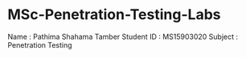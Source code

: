 # MSc-Penetration-Testing-Labs

Name : Pathima Shahama Tamber
Student ID : MS15903020
Subject : Penetration Testing
